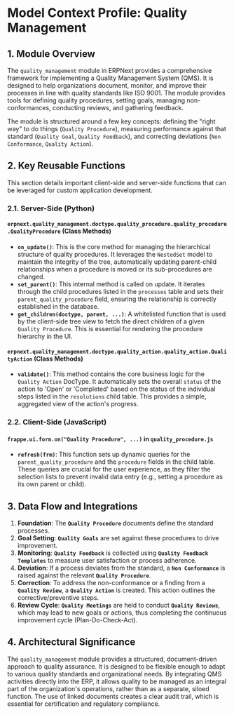 # Model Context Profile: Quality Management

## 1. Module Overview

The `quality_management` module in ERPNext provides a comprehensive framework for implementing a Quality Management System (QMS). It is designed to help organizations document, monitor, and improve their processes in line with quality standards like ISO 9001. The module provides tools for defining quality procedures, setting goals, managing non-conformances, conducting reviews, and gathering feedback.

The module is structured around a few key concepts: defining the "right way" to do things (`Quality Procedure`), measuring performance against that standard (`Quality Goal`, `Quality Feedback`), and correcting deviations (`Non Conformance`, `Quality Action`).

## 2. Key Reusable Functions

This section details important client-side and server-side functions that can be leveraged for custom application development.

### 2.1. Server-Side (Python)

#### `erpnext.quality_management.doctype.quality_procedure.quality_procedure.QualityProcedure` (Class Methods)

-   **`on_update()`**: This is the core method for managing the hierarchical structure of quality procedures. It leverages the `NestedSet` model to maintain the integrity of the tree, automatically updating parent-child relationships when a procedure is moved or its sub-procedures are changed.
-   **`set_parent()`**: This internal method is called on update. It iterates through the child procedures listed in the `processes` table and sets their `parent_quality_procedure` field, ensuring the relationship is correctly established in the database.
-   **`get_children(doctype, parent, ...)`**: A whitelisted function that is used by the client-side tree view to fetch the direct children of a given `Quality Procedure`. This is essential for rendering the procedure hierarchy in the UI.

#### `erpnext.quality_management.doctype.quality_action.quality_action.QualityAction` (Class Methods)

-   **`validate()`**: This method contains the core business logic for the `Quality Action` DocType. It automatically sets the overall `status` of the action to 'Open' or 'Completed' based on the status of the individual steps listed in the `resolutions` child table. This provides a simple, aggregated view of the action's progress.

### 2.2. Client-Side (JavaScript)

#### `frappe.ui.form.on("Quality Procedure", ...)` in `quality_procedure.js`

-   **`refresh(frm)`**: This function sets up dynamic queries for the `parent_quality_procedure` and the `procedure` fields in the child table. These queries are crucial for the user experience, as they filter the selection lists to prevent invalid data entry (e.g., setting a procedure as its own parent or child).

## 3. Data Flow and Integrations

1.  **Foundation**: The **`Quality Procedure`** documents define the standard processes.
2.  **Goal Setting**: **`Quality Goals`** are set against these procedures to drive improvement.
3.  **Monitoring**: **`Quality Feedback`** is collected using **`Quality Feedback Templates`** to measure user satisfaction or process adherence.
4.  **Deviation**: If a process deviates from the standard, a **`Non Conformance`** is raised against the relevant **`Quality Procedure`**.
5.  **Correction**: To address the non-conformance or a finding from a **`Quality Review`**, a **`Quality Action`** is created. This action outlines the corrective/preventive steps.
6.  **Review Cycle**: **`Quality Meetings`** are held to conduct **`Quality Reviews`**, which may lead to new goals or actions, thus completing the continuous improvement cycle (Plan-Do-Check-Act).

## 4. Architectural Significance

The `quality_management` module provides a structured, document-driven approach to quality assurance. It is designed to be flexible enough to adapt to various quality standards and organizational needs. By integrating QMS activities directly into the ERP, it allows quality to be managed as an integral part of the organization's operations, rather than as a separate, siloed function. The use of linked documents creates a clear audit trail, which is essential for certification and regulatory compliance.